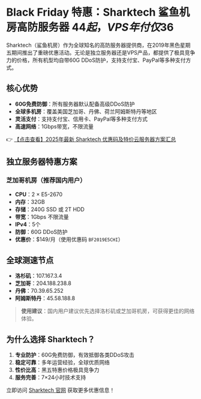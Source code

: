 # Black Friday 特惠：Sharktech 鲨鱼机房高防服务器 $44起，VPS年付仅$36

Sharktech（鲨鱼机房）作为全球知名的高防服务器提供商，在2019年黑色星期五期间推出了重磅优惠活动。无论是独立服务器还是VPS产品，都提供了极具竞争力的价格，所有机型均自带60G DDoS防护，支持支付宝、PayPal等多种支付方式。

## 核心优势

- **60G免费防御**：所有服务器默认配备高级DDoS防护
- **全球多机房**：覆盖美国芝加哥、丹佛、荷兰阿姆斯特丹等地区
- **灵活支付**：支持支付宝、信用卡、PayPal等多种支付方式
- **高速网络**：1Gbps带宽，不限流量

👉 [【点击查看】2025年最新 Sharktech 优惠码及特价云服务器方案汇总](https://bit.ly/Sharktech)

## 独立服务器特惠方案

### 芝加哥机房（推荐国内用户）

- **CPU**：2 × E5-2670
- **内存**：32GB
- **存储**：240G SSD 或 2T HDD
- **带宽**：1Gbps 不限流量
- **IPv4**：5个
- **防御**：60G DDoS防护
- **优惠价**：$149/月（使用优惠码 `BF2019E5CHI`）

## 全球测速节点

- **洛杉矶**：107.167.3.4
- **芝加哥**：204.188.238.8
- **丹佛**：70.39.65.252
- **阿姆斯特丹**：45.58.188.8

> **使用建议**：国内用户建议优先选择洛杉矶或芝加哥机房，可获得更佳的网络体验。

## 为什么选择 Sharktech？

1. **专业防护**：60G免费防御，有效抵御各类DDoS攻击
2. **稳定可靠**：多年运营经验，全球优质网络
3. **性价比高**：黑五特惠价格极具竞争力
4. **服务完善**：7×24小时技术支持

立即访问 [Sharktech 官网](https://bit.ly/Sharktech) 获取更多优惠信息！